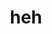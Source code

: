 ---
category: 3-letters
denotation: null
name: heh
reference_link: https://www.etymonline.com/word/heh
root_language: null
root_name: null
title: heh
type: free
word_sums:
- respelling: heh
  sum: 'Heh + '
---